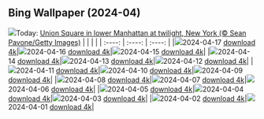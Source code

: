 ## Bing Wallpaper (2024-04)
![](https://global.bing.com/th?id=OHR.UnionSquareNYC_EN-CA5985691917_UHD.jpg&w=1000)Today: [Union Square in lower Manhattan at twilight, New York (© Sean Pavone/Getty Images)](https://global.bing.com/th?id=OHR.UnionSquareNYC_EN-CA5985691917_UHD.jpg)
|      |      |      |
| :----: | :----: | :----: |
|![](https://global.bing.com/th?id=OHR.UnionSquareNYC_EN-CA5985691917_UHD.jpg&pid=hp&w=384&h=216&rs=1&c=4)2024-04-17 [download 4k](https://global.bing.com/th?id=OHR.UnionSquareNYC_EN-CA5985691917_UHD.jpg)|![](https://global.bing.com/th?id=OHR.RedBallBelgium_EN-CA5507673869_UHD.jpg&pid=hp&w=384&h=216&rs=1&c=4)2024-04-16 [download 4k](https://global.bing.com/th?id=OHR.RedBallBelgium_EN-CA5507673869_UHD.jpg)|![](https://global.bing.com/th?id=OHR.BowlingBallCali_EN-CA4907440607_UHD.jpg&pid=hp&w=384&h=216&rs=1&c=4)2024-04-15 [download 4k](https://global.bing.com/th?id=OHR.BowlingBallCali_EN-CA4907440607_UHD.jpg)|
|![](https://global.bing.com/th?id=OHR.SakuraDaysJapanFair_EN-CA3687472576_UHD.jpg&pid=hp&w=384&h=216&rs=1&c=4)2024-04-14 [download 4k](https://global.bing.com/th?id=OHR.SakuraDaysJapanFair_EN-CA3687472576_UHD.jpg)|![](https://global.bing.com/th?id=OHR.SunsetArchesNP_EN-CA3137398130_UHD.jpg&pid=hp&w=384&h=216&rs=1&c=4)2024-04-13 [download 4k](https://global.bing.com/th?id=OHR.SunsetArchesNP_EN-CA3137398130_UHD.jpg)|![](https://global.bing.com/th?id=OHR.DragonWaterfall_EN-CA2526860272_UHD.jpg&pid=hp&w=384&h=216&rs=1&c=4)2024-04-12 [download 4k](https://global.bing.com/th?id=OHR.DragonWaterfall_EN-CA2526860272_UHD.jpg)|
|![](https://global.bing.com/th?id=OHR.OwlSiblings_EN-CA1132160372_UHD.jpg&pid=hp&w=384&h=216&rs=1&c=4)2024-04-11 [download 4k](https://global.bing.com/th?id=OHR.OwlSiblings_EN-CA1132160372_UHD.jpg)|![](https://global.bing.com/th?id=OHR.WhistlerWSSF_EN-CA2290953999_UHD.jpg&pid=hp&w=384&h=216&rs=1&c=4)2024-04-10 [download 4k](https://global.bing.com/th?id=OHR.WhistlerWSSF_EN-CA2290953999_UHD.jpg)|![](https://global.bing.com/th?id=OHR.SolarEclipseOregon_EN-CA9605067136_UHD.jpg&pid=hp&w=384&h=216&rs=1&c=4)2024-04-09 [download 4k](https://global.bing.com/th?id=OHR.SolarEclipseOregon_EN-CA9605067136_UHD.jpg)|
|![](https://global.bing.com/th?id=OHR.BeaverDenali_EN-CA6851108390_UHD.jpg&pid=hp&w=384&h=216&rs=1&c=4)2024-04-08 [download 4k](https://global.bing.com/th?id=OHR.BeaverDenali_EN-CA6851108390_UHD.jpg)|![](https://global.bing.com/th?id=OHR.JapanHimeji_EN-CA9913265473_UHD.jpg&pid=hp&w=384&h=216&rs=1&c=4)2024-04-07 [download 4k](https://global.bing.com/th?id=OHR.JapanHimeji_EN-CA9913265473_UHD.jpg)|![](https://global.bing.com/th?id=OHR.BahamasSpace_EN-CA5271585501_UHD.jpg&pid=hp&w=384&h=216&rs=1&c=4)2024-04-06 [download 4k](https://global.bing.com/th?id=OHR.BahamasSpace_EN-CA5271585501_UHD.jpg)|
|![](https://global.bing.com/th?id=OHR.AntelopeBotswana_EN-CA1764175316_UHD.jpg&pid=hp&w=384&h=216&rs=1&c=4)2024-04-05 [download 4k](https://global.bing.com/th?id=OHR.AntelopeBotswana_EN-CA1764175316_UHD.jpg)|![](https://global.bing.com/th?id=OHR.PacificRimNationalPark_EN-CA1275623465_UHD.jpg&pid=hp&w=384&h=216&rs=1&c=4)2024-04-04 [download 4k](https://global.bing.com/th?id=OHR.PacificRimNationalPark_EN-CA1275623465_UHD.jpg)|![](https://global.bing.com/th?id=OHR.JutlandSpring_EN-CA0874464539_UHD.jpg&pid=hp&w=384&h=216&rs=1&c=4)2024-04-03 [download 4k](https://global.bing.com/th?id=OHR.JutlandSpring_EN-CA0874464539_UHD.jpg)|
|![](https://global.bing.com/th?id=OHR.PalazzoFarnese_EN-CA0548986466_UHD.jpg&pid=hp&w=384&h=216&rs=1&c=4)2024-04-02 [download 4k](https://global.bing.com/th?id=OHR.PalazzoFarnese_EN-CA0548986466_UHD.jpg)|![](https://global.bing.com/th?id=OHR.HungarianEggs_EN-CA7704543588_UHD.jpg&pid=hp&w=384&h=216&rs=1&c=4)2024-04-01 [download 4k](https://global.bing.com/th?id=OHR.HungarianEggs_EN-CA7704543588_UHD.jpg)|
